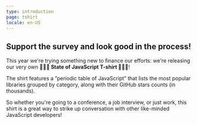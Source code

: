 ```yaml
---
type: introduction
page: tshirt
locale: en-US
---
```


## Support the survey and look good in the process!

This year we're trying something new to finance our efforts: we're releasing our very own **🎈🎉👕 State of JavaScript T-shirt 👕🎉🎈**!

The shirt features a ”periodic table of JavaScript” that lists the most popular libraries grouped by category, along with their GitHub stars counts (in thousands).

So whether you're going to a conference, a job interview, or just work, this shirt is a great way to strike up conversation with other like-minded JavaScript developers!